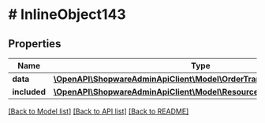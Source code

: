 # # InlineObject143

## Properties

Name | Type | Description | Notes
------------ | ------------- | ------------- | -------------
**data** | [**\OpenAPI\ShopwareAdminApiClient\Model\OrderTransactionCaptureRefund**](OrderTransactionCaptureRefund.md) |  | [optional]
**included** | [**\OpenAPI\ShopwareAdminApiClient\Model\Resource[]**](Resource.md) |  | [optional]

[[Back to Model list]](../../README.md#models) [[Back to API list]](../../README.md#endpoints) [[Back to README]](../../README.md)
